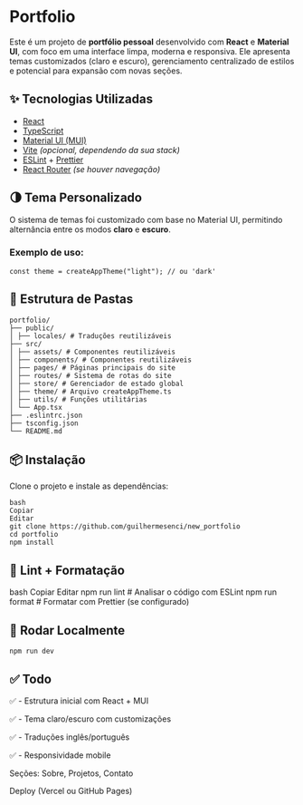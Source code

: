 # Portfolio

Este é um projeto de **portfólio pessoal** desenvolvido com **React** e **Material UI**, com foco em uma interface limpa, moderna e responsiva. Ele apresenta temas customizados (claro e escuro), gerenciamento centralizado de estilos e potencial para expansão com novas seções.

## ✨ Tecnologias Utilizadas

- [React](https://reactjs.org/)
- [TypeScript](https://www.typescriptlang.org/)
- [Material UI (MUI)](https://mui.com/)
- [Vite](https://vitejs.dev/) _(opcional, dependendo da sua stack)_
- [ESLint](https://eslint.org/) + [Prettier](https://prettier.io/)
- [React Router](https://reactrouter.com/) _(se houver navegação)_

## 🌗 Tema Personalizado

O sistema de temas foi customizado com base no Material UI, permitindo alternância entre os modos **claro** e **escuro**.

### Exemplo de uso:

```tsx
const theme = createAppTheme("light"); // ou 'dark'
```

## 📁 Estrutura de Pastas

```
portfolio/
├── public/
│ ├── locales/ # Traduções reutilizáveis
├── src/
│ ├── assets/ # Componentes reutilizáveis
│ ├── components/ # Componentes reutilizáveis
│ ├── pages/ # Páginas principais do site
│ ├── routes/ # Sistema de rotas do site
│ ├── store/ # Gerenciador de estado global
│ ├── theme/ # Arquivo createAppTheme.ts
│ ├── utils/ # Funções utilitárias
│ └── App.tsx
├── .eslintrc.json
├── tsconfig.json
└── README.md
```

## 📦 Instalação

Clone o projeto e instale as dependências:

```
bash
Copiar
Editar
git clone https://github.com/guilhermesenci/new_portfolio
cd portfolio
npm install
```

## 🧪 Lint + Formatação

bash
Copiar
Editar
npm run lint # Analisar o código com ESLint
npm run format # Formatar com Prettier (se configurado)

## 🚀 Rodar Localmente

```
npm run dev
```

## ✅ Todo

✅ - Estrutura inicial com React + MUI

✅ - Tema claro/escuro com customizações

✅ - Traduções inglês/português

✅ - Responsividade mobile

Seções: Sobre, Projetos, Contato

Deploy (Vercel ou GitHub Pages)
